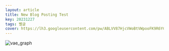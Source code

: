 ```yaml
---
layout: article
title: New Blog Posting Test
key: 20231227
tags: 뻘글
cover: https://lh3.googleusercontent.com/pw/ABLVV87HjcVWoBtVWpooFK9R6YC0Joyty2_6W-BVtL5-mHm1Pnnq-EqQ8rn6ZonhqDLxnkTlfvC_aZpo9OisFCjAqu0ygWN7UowXIV2HC7KFAGbqr6OoVXcWYc6gXvUrsVA1elu3sU-q4dNN_ffE5LPXPmUUS3ecGi4NPtD0HOYcBAcdNqMjvQjVKAuk9eW-wOjKFG9bnZMiEWUoX6pWr3waHMqZTRISHiRIV5Aax1rVo6AtSPzUrcd3Zqf51cTCR13bx4YRtsBAjZHZBAbWZ4EMnSlAb6FvJm5acPKmS_ByvHY5J-MYVJuAh8Ty9sCpfXduf97zTrD2pDwF8ZwbjeuQumNXr9ulvSSy1tPJpep89bmj4y3fjuOHUSkjxlh1TPwzfp8Xy0szLv8Uh7hS-nRiUEDugUCY4e9mxWVXiFXZ99DrJbv_yCLwAtr1W0zWQ2zw2_uZQHmEIEmsKDGf4v2Ffsae7rc6DFiIj1mACaVg2uhsL6LLxxFAB0HiAKQ3jMJNXrTwAX1y6XBuRL7hgR_sMB3Ygy_DLFI5S6anVprXJbGCHYSJ8SZgliW44tWXlOj6fgOrfAndzSXdyBEuELVZpi_Om5qDnLuHdh2uYgFsIJ4EZOyz0W7UyFmFRJmE1QV2nRi2xRMhrKiEiAnES07_9PZyyur90lBq8t25YXT3WjUY54sGw44fswPMj3KkBvvAu2LzSVdWAwmLX-GR2pq8T-Cgd2wELelD9Au1ko0o6a7J-a4tiq4OjMvBVb54WjY6JCmXcS7LW0gei7ErrsQHebnhrRsDOfp8y__wjLW2rNmwHbNG1uqgSngLqV7nLCuQ4WsbrmFDb2DcYWpj1YsQbW9ZIkSUL_lq2kXfV3IqsZ1ULv-r8wd-2F_GOzTN6btNp2amYC0XTgge_cxAFyrEHeVnfbE25oLNrvsNndYg=w990-h1320-s-no?authuser=0
---
```


![vae_graph](https://lh3.googleusercontent.com/pw/ABLVV87HjcVWoBtVWpooFK9R6YC0Joyty2_6W-BVtL5-mHm1Pnnq-EqQ8rn6ZonhqDLxnkTlfvC_aZpo9OisFCjAqu0ygWN7UowXIV2HC7KFAGbqr6OoVXcWYc6gXvUrsVA1elu3sU-q4dNN_ffE5LPXPmUUS3ecGi4NPtD0HOYcBAcdNqMjvQjVKAuk9eW-wOjKFG9bnZMiEWUoX6pWr3waHMqZTRISHiRIV5Aax1rVo6AtSPzUrcd3Zqf51cTCR13bx4YRtsBAjZHZBAbWZ4EMnSlAb6FvJm5acPKmS_ByvHY5J-MYVJuAh8Ty9sCpfXduf97zTrD2pDwF8ZwbjeuQumNXr9ulvSSy1tPJpep89bmj4y3fjuOHUSkjxlh1TPwzfp8Xy0szLv8Uh7hS-nRiUEDugUCY4e9mxWVXiFXZ99DrJbv_yCLwAtr1W0zWQ2zw2_uZQHmEIEmsKDGf4v2Ffsae7rc6DFiIj1mACaVg2uhsL6LLxxFAB0HiAKQ3jMJNXrTwAX1y6XBuRL7hgR_sMB3Ygy_DLFI5S6anVprXJbGCHYSJ8SZgliW44tWXlOj6fgOrfAndzSXdyBEuELVZpi_Om5qDnLuHdh2uYgFsIJ4EZOyz0W7UyFmFRJmE1QV2nRi2xRMhrKiEiAnES07_9PZyyur90lBq8t25YXT3WjUY54sGw44fswPMj3KkBvvAu2LzSVdWAwmLX-GR2pq8T-Cgd2wELelD9Au1ko0o6a7J-a4tiq4OjMvBVb54WjY6JCmXcS7LW0gei7ErrsQHebnhrRsDOfp8y__wjLW2rNmwHbNG1uqgSngLqV7nLCuQ4WsbrmFDb2DcYWpj1YsQbW9ZIkSUL_lq2kXfV3IqsZ1ULv-r8wd-2F_GOzTN6btNp2amYC0XTgge_cxAFyrEHeVnfbE25oLNrvsNndYg=w990-h1320-s-no?authuser=0)
